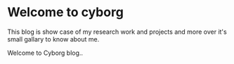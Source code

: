# Welcome to cyborg
This blog is show case of my research work and projects and more over it's small gallary to know about me.

Welcome to Cyborg blog..


